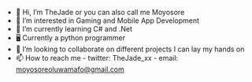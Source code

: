 - 👋 Hi, I’m TheJade or you can also call me Moyosore
- 👀 I’m interested in Gaming and Mobile App Development
- 🌱 I’m currently learning C# and .Net
- 🖥 Currently a python programmer 
- 💞️ I’m looking to collaborate on different projects I can lay my hands on
- 📫 How to reach me - twitter: TheJade_xx
                     - email: moyosoreoluwamafo@gmail.com

<!---
TheJadex/TheJadex is a ✨ special ✨ repository because its `README.md` (this file) appears on your GitHub profile.
You can click the Preview link to take a look at your changes.
--->
